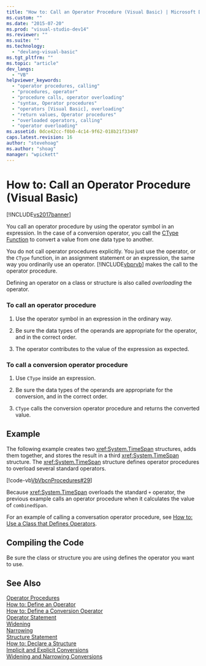 ```yaml
---
title: "How to: Call an Operator Procedure (Visual Basic) | Microsoft Docs"
ms.custom: ""
ms.date: "2015-07-20"
ms.prod: "visual-studio-dev14"
ms.reviewer: ""
ms.suite: ""
ms.technology: 
  - "devlang-visual-basic"
ms.tgt_pltfrm: ""
ms.topic: "article"
dev_langs: 
  - "VB"
helpviewer_keywords: 
  - "operator procedures, calling"
  - "procedures, operator"
  - "procedure calls, operator overloading"
  - "syntax, Operator procedures"
  - "operators [Visual Basic], overloading"
  - "return values, Operator procedures"
  - "overloaded operators, calling"
  - "operator overloading"
ms.assetid: 0dce42cc-f0b0-4c14-9f62-018b21f33497
caps.latest.revision: 16
author: "stevehoag"
ms.author: "shoag"
manager: "wpickett"
---
```

# How to: Call an Operator Procedure (Visual Basic)
[!INCLUDE[vs2017banner](../../../../visual-basic/includes/vs2017banner.md)]

You call an operator procedure by using the operator symbol in an expression. In the case of a conversion operator, you call the [CType Function](../../../../visual-basic/language-reference/functions/ctype-function.md) to convert a value from one data type to another.  
  
 You do not call operator procedures explicitly. You just use the operator, or the `CType` function, in an assignment statement or an expression, the same way you ordinarily use an operator. [!INCLUDE[vbprvb](../../../../csharp/programming-guide/concepts/linq/includes/vbprvb-md.md)] makes the call to the operator procedure.  
  
 Defining an operator on a class or structure is also called *overloading* the operator.  
  
### To call an operator procedure  
  
1.  Use the operator symbol in an expression in the ordinary way.  
  
2.  Be sure the data types of the operands are appropriate for the operator, and in the correct order.  
  
3.  The operator contributes to the value of the expression as expected.  
  
### To call a conversion operator procedure  
  
1.  Use `CType` inside an expression.  
  
2.  Be sure the data types of the operands are appropriate for the conversion, and in the correct order.  
  
3.  `CType` calls the conversion operator procedure and returns the converted value.  
  
## Example  
 The following example creates two <xref:System.TimeSpan> structures, adds them together, and stores the result in a third <xref:System.TimeSpan> structure. The <xref:System.TimeSpan> structure defines operator procedures to overload several standard operators.  
  
 [!code-vb[VbVbcnProcedures#29](../../../../visual-basic/programming-guide/language-features/procedures/codesnippet/visualbasic/how-to-call-an-operator-_1.vb)]  
  
 Because <xref:System.TimeSpan> overloads the standard `+` operator, the previous example calls an operator procedure when it calculates the value of `combinedSpan`.  
  
 For an example of calling a conversation operator procedure, see [How to: Use a Class that Defines Operators](../../../../visual-basic/programming-guide/language-features/procedures/how-to-use-a-class-that-defines-operators.md).  
  
## Compiling the Code  
 Be sure the class or structure you are using defines the operator you want to use.  
  
## See Also  
 [Operator Procedures](../../../../visual-basic/programming-guide/language-features/procedures/operator-procedures.md)   
 [How to: Define an Operator](../../../../visual-basic/programming-guide/language-features/procedures/how-to-define-an-operator.md)   
 [How to: Define a Conversion Operator](../../../../visual-basic/programming-guide/language-features/procedures/how-to-define-a-conversion-operator.md)   
 [Operator Statement](../../../../visual-basic/language-reference/statements/operator-statement.md)   
 [Widening](../../../../visual-basic/language-reference/modifiers/widening.md)   
 [Narrowing](../../../../visual-basic/language-reference/modifiers/narrowing.md)   
 [Structure Statement](../../../../visual-basic/language-reference/statements/structure-statement.md)   
 [How to: Declare a Structure](../../../../visual-basic/programming-guide/language-features/data-types/how-to-declare-a-structure.md)   
 [Implicit and Explicit Conversions](../../../../visual-basic/programming-guide/language-features/data-types/implicit-and-explicit-conversions.md)   
 [Widening and Narrowing Conversions](../../../../visual-basic/programming-guide/language-features/data-types/widening-and-narrowing-conversions.md)